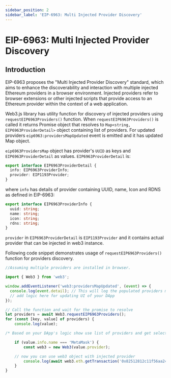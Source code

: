 ```yaml
---
sidebar_position: 2
sidebar_label: 'EIP-6963: Multi Injected Provider Discovery'
---
```


# EIP-6963: Multi Injected Provider Discovery

## Introduction

EIP-6963 proposes the "Multi Injected Provider Discovery" standard, which aims to enhance the discoverability and interaction with multiple injected Ethereum providers in a browser environment. Injected providers refer to browser extensions or other injected scripts that provide access to an Ethereum provider within the context of a web application.

Web3.js library has utility function for discovery of injected providers using `requestEIP6963Providers()` function. When `requestEIP6963Providers()` is called it returns Promise object that resolves to `Map<string, EIP6963ProviderDetail>` object containing list of providers. For updated providers `eip6963:providersMapUpdated` event is emitted and it has updated Map object.

`eip6963ProvidersMap` object has provider's `UUID` as keys and `EIP6963ProviderDetail` as values. `EIP6963ProviderDetail` is:

```ts
export interface EIP6963ProviderDetail {
  info: EIP6963ProviderInfo;
  provider: EIP1193Provider;
}
```

where `info` has details of provider containing UUID, name, Icon and RDNS as defined in EIP-6963:

```ts
export interface EIP6963ProviderInfo {
  uuid: string;
  name: string;
  icon: string;
  rdns: string;
}
```

`provider` in `EIP6963ProviderDetail` is `EIP1193Provider` and it contains actual provider that can be injected in web3 instance.

Following code snippet demonstrates usage of `requestEIP6963Providers()` function for providers discovery. 

```ts
//Assuming multiple providers are installed in browser. 

import { Web3 } from 'web3';

window.addEventListener('web3:providersMapUpdated', (event) => {
  console.log(event.detail); // This will log the populated providers map object
  // add logic here for updating UI of your DApp
});

// Call the function and wait for the promise to resolve
let providers = await Web3.requestEIP6963Providers();
for (const [key, value] of providers) {
    console.log(value);

/* Based on your DApp's logic show use list of providers and get selected provider's UUID from user for injecting its EIP6963ProviderDetail.provider EIP1193 object into web3 object */

    if (value.info.name === 'MetaMask') {
        const web3 = new Web3(value.provider);

    // now you can use web3 object with injected provider
        console.log(await web3.eth.getTransaction('0x82512812c11f56aa2474a16d5cc8916b73cd6ed96bf9b8defb3499ec2d9070cb'));
    }
}

```